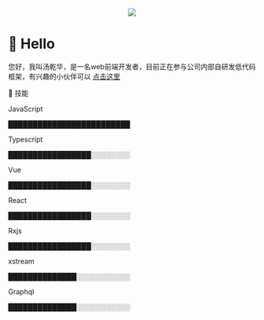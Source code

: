 <h1 align="center">
  <img src="http://readme-typing-svg.herokuapp.com?color=%234B3BF7&lines=%E6%82%A8%E5%A5%BD%EF%BC%8C%E6%88%91%E5%8F%AB%E6%B1%A4%E4%B9%BE%E5%8D%8E">
</h1>

#  🙋 Hello
您好，我叫汤乾华，是一名web前端开发者，目前正在参与公司内部自研发低代码框架，有兴趣的小伙伴可以 [点击这里](https://www.zhipin.com/job_detail/331faf6113aaa0d81nF-3dm6EFFY.html?ka=search_list_jname_4_blank&lid=5hh8OJeqs5V.search.4&securityId=oYDWuBiBfrSoV-413yOyyLBgoU96Ld2YJqV9rZaCNfvQU1YMxrvHuYg7bY0o2IOWmRuzQtfvX-JePTZRz7Ss7F0z1_BqIN1tR3lZnHnSAst558qb8g%7E%7E)

🔧 技能

JavaScript

█████████████████████████

Typescript

█████████████████░░░░░░░░


Vue

█████████████████░░░░░░░░

React

█████████████████░░░░░░░░

Rxjs

█████████████████░░░░░░░░

xstream

██████████████░░░░░░░░░░░

Graphql

██████████████░░░░░░░░░░░

